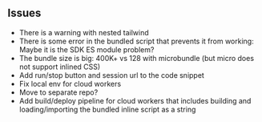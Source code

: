 ## Issues
- There is a warning with nested tailwind
- There is some error in the bundled script that prevents it from working: Maybe it is the SDK ES module problem?
- The bundle size is big: 400K+ vs 128 with microbundle (but micro does not support inlined CSS)
- Add run/stop button and session url to the code snippet
- Fix local env for cloud workers
- Move to separate repo?
- Add build/deploy pipeline for cloud workers that includes building and loading/importing the bundled inline script as a string
